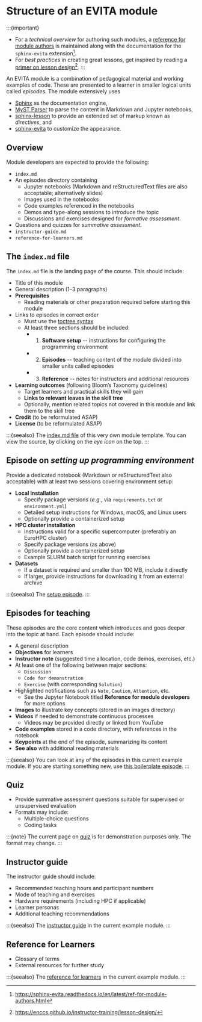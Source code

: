 # Structure of an EVITA module

:::{important}
- For a _technical overview_ for authoring such modules, a
[reference for module authors](inv:evita:std#ref-for-module-authors) is maintained along with 
the documentation for the `sphinx-evita` extension[^ref-auth].
- For _best practices_ in creating great lessons, get inspired by reading a [primer on lesson design](inv:instruct:std#lesson-design)[^ref-lesson-design].
:::

[^ref-auth]: <https://sphinx-evita.readthedocs.io/en/latest/ref-for-module-authors.html>
[^ref-lesson-design]: <https://enccs.github.io/instructor-training/lesson-design/>

An EVITA module is a combination of pedagogical material and 
working examples of code. These are presented to a learner in 
smaller logical units called *episodes*. The module extensively uses

- [Sphinx](inv:sphinx:std#index) as the documentation engine,
- [MyST Parser](inv:myst:std#index) to parse the content in Markdown and Jupyter notebooks,
- [sphinx-lesson](inv:lesson:std#index) to provide an extended set of markup known as _directives_, and
- [sphinx-evita](inv:evita:std#index) to customize the appearance. 

## Overview

Module developers are expected to provide the following:
- `index.md`
- An episodes directory containing
	- Jupyter notebooks (Markdown and reStructuredText files are also acceptable; alternatively slides)
	- Images used in the notebooks
	- Code examples referenced in the notebooks
    - Demos and type-along sessions to introduce the topic
    - Discussions and exercises designed for _formative assessment_.
- Questions and quizzes for _summative assessment_.
- `instructor-guide.md`
- `reference-for-learners.md`

## The `index.md` file

The `index.md` file is the landing page of the course. This should
include:
- Title of this module
- General description (1–3 paragraphs)
- **Prerequisites**
	- Reading materials or other preparation required before starting this module
- Links to episodes in correct order
	- Must use the [toctree syntax](inv:myst:std#syntax/toctree)
	- At least three sections should be included:
		- 1) **Software setup** -- instructions for configuring the programming environment
		- 2) **Episodes** -- teaching content of the module divided into smaller units called episodes
		- 3) **Reference** -- notes for instructors and additional resources
- **Learning outcomes** (following Bloom’s Taxonomy guidelines)
	- Target learners and practical skills they will gain
	- **Links to relevant leaves in the skill tree**
	- Optionally, mention related topics not covered in this module and link them to the skill tree
- **Credit** (to be reformulated ASAP)
- **License** (to be reformulated ASAP)

:::{seealso}
The [index.md file](../index.md) of this very own module template. You can view the source, by clicking on the _eye icon_ on the top.
:::

## Episode on _setting up programming environment_

Provide a dedicated notebook (Markdown or reStructuredText also acceptable) with at least two sessions covering environment setup:
- **Local installation**
	- Specify package versions (*e.g.*, via `requirements.txt` or `environment.yml`)
	- Detailed setup instructions for Windows, macOS, and Linux users
	- Optionally provide a containerized setup
- **HPC cluster installation**
	- Instructions valid for a specific supercomputer (preferably an EuroHPC cluster)
	- Specify package versions (as above)
	- Optionally provide a containerized setup
	- Example SLURM batch script for running exercises
- **Datasets**
	- If a dataset is required and smaller than 100 MB, include it directly
	- If larger, provide instructions for downloading it from an external archive

:::{seealso}
The [setup episode](../episodes/Python-HPDA-0-SoftwareSetup.ipynb).
:::

## Episodes for teaching

These episodes are the core content which introduces and goes
deeper into the topic at hand. Each episode should include:
- A general description
- **Objectives** for learners
- **Instructor note** (suggested time allocation, code demos, exercises, etc.)
- At least one of the following between major sections:
	- `Discussion`
	- `Code for demonstration`
	- `Exercise` (with corresponding `Solution`)
- Highlighted notifications such as `Note`, `Caution`, `Attention`, *etc.*
	- See the Jupyter Notebook titled **Reference for module developers** for more options
- **Images** to illustrate key concepts (stored in an images directory)
- **Videos** if needed to demonstrate continuous processes
	- Videos may be provided directly or linked from YouTube
- **Code examples** stored in a code directory, with references in the notebook
- **Keypoints** at the end of the episode, summarizing its content
- **See also** with additional reading materials

:::{seealso}
You can look at any of the episodes in this current example module.
If you are starting something new, use
[this boilerplate episode](../episodes/ModuleName-1-EpisodeName.md).
:::

## Quiz

- Provide summative assessment questions suitable for supervised or unsupervised evaluation
- Formats may include:
	- Multiple-choice questions
	- Coding tasks

:::{note}
The current page on [quiz](../quiz/quiz_in_episodes) is for demonstration purposes only. The format
may change.
:::

## Instructor guide

The instructor guide should include:
- Recommended teaching hours and participant numbers
- Mode of teaching and exercises
- Hardware requirements (including HPC if applicable)
- Learner personas
- Additional teaching recommendations

:::{seealso}
The [instructor guide](../instructor-guide.md) in the current example module.
:::

## Reference for Learners

- Glossary of terms
- External resources for further study

:::{seealso}
The [reference for learners](../reference-for-learners.md) in the current example module.
:::